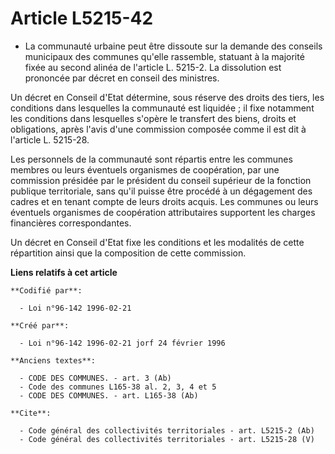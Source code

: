 # Article L5215-42

- La communauté urbaine peut être dissoute sur la demande des conseils municipaux des communes qu'elle rassemble, statuant à
la majorité fixée au second alinéa de l'article L. 5215-2. La dissolution est prononcée par décret en conseil des ministres.

Un décret en Conseil d'Etat détermine, sous réserve des droits des tiers, les conditions dans lesquelles la communauté est
liquidée ; il fixe notamment les conditions dans lesquelles s'opère le transfert des biens, droits et obligations, après
l'avis d'une commission composée comme il est dit à l'article L. 5215-28.

Les personnels de la communauté sont répartis entre les communes membres ou leurs éventuels organismes de coopération, par
une commission présidée par le président du conseil supérieur de la fonction publique territoriale, sans qu'il puisse être
procédé à un dégagement des cadres et en tenant compte de leurs droits acquis. Les communes ou leurs éventuels organismes de
coopération attributaires supportent les charges financières correspondantes.

Un décret en Conseil d'Etat fixe les conditions et les modalités de cette répartition ainsi que la composition de cette
commission.

**Liens relatifs à cet article**

	**Codifié par**:

	  - Loi n°96-142 1996-02-21

	**Créé par**:

	  - Loi n°96-142 1996-02-21 jorf 24 février 1996

	**Anciens textes**:

	  - CODE DES COMMUNES. - art. 3 (Ab)
	  - Code des communes L165-38 al. 2, 3, 4 et 5
	  - CODE DES COMMUNES. - art. L165-38 (Ab)

	**Cite**:

	  - Code général des collectivités territoriales - art. L5215-2 (Ab)
	  - Code général des collectivités territoriales - art. L5215-28 (V)
